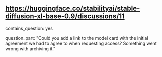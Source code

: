 ## https://huggingface.co/stabilityai/stable-diffusion-xl-base-0.9/discussions/11

contains_question: yes

question_part: "Could you add a link to the model card with the initial agreement we had to agree to when requesting access? Something went wrong with archiving it."